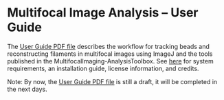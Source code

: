 # Multifocal Image Analysis – User Guide
The [User Guide PDF file](https://github.com/hansenjn/MultifocalImaging-AnalysisToolbox/blob/master/User%20Guide/MultifocalImageAnalysis-UserGuide.pdf)
describes the workflow for tracking beads and reconstructing filaments in multifocal images using ImageJ and the tools published in
the MultifocalImaging-AnalysisToolbox. See [here](https://github.com/hansenjn/MultifocalImaging-AnalysisToolbox/blob/master/README.md)
for system requirements, an installation guide, license information, and credits.

Note: By now, the [User Guide PDF file](https://github.com/hansenjn/MultifocalImaging-AnalysisToolbox/blob/master/User%20Guide/MultifocalImageAnalysis-UserGuide.pdf)
is still a draft, it will be completed in the next days.
